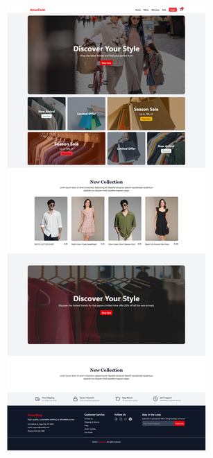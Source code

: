 ![alt text](https://github.com/sajolbd/AmarCloth/blob/b28bce7a0e09fb49e6d3b929d2785b57c452c400/AmarCloth.png)
